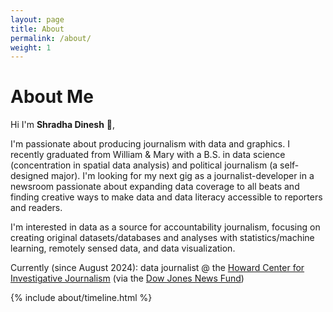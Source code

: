 ```yaml
---
layout: page
title: About
permalink: /about/
weight: 1
---
```


# **About Me**

Hi I'm **Shradha Dinesh** :wave:,<be>

I'm passionate about producing journalism with data and graphics. I recently graduated from William & Mary with a B.S. in data science (concentration in spatial data analysis) and political journalism (a self-designed major). I'm looking for my next gig as a journalist-developer in a newsroom passionate about expanding data coverage to all beats and finding creative ways to make data and data literacy accessible to reporters and readers.

I'm interested in data as a source for accountability journalism, focusing on creating original datasets/databases and analyses with statistics/machine learning, remotely sensed data, and data visualization.

Currently (since August 2024): data journalist @ the [Howard Center for Investigative Journalism](https://merrill.umd.edu/howard-center-for-investigative-journalism) (via the [Dow Jones News Fund](https://www.dowjonesnewsfund.org/news/djnf-announces-intern-class-of-2024/))

<div class="row">
{% include about/timeline.html %}
</div>
